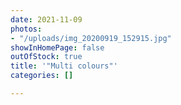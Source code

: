 ```yaml
---
date: 2021-11-09
photos:
- "/uploads/img_20200919_152915.jpg"
showInHomePage: false
outOfStock: true
title: '"Multi colours"'
categories: []

---
```

